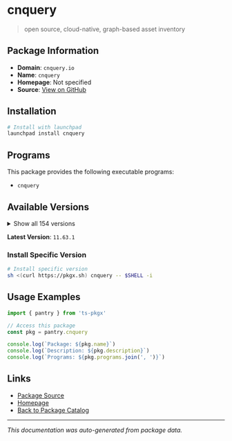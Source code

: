 # cnquery

> open source, cloud-native, graph-based asset inventory

## Package Information

- **Domain**: `cnquery.io`
- **Name**: `cnquery`
- **Homepage**: Not specified
- **Source**: [View on GitHub](https://github.com/pkgxdev/pantry/tree/main/projects/cnquery.io/package.yml)

## Installation

```bash
# Install with launchpad
launchpad install cnquery
```

## Programs

This package provides the following executable programs:

- `cnquery`

## Available Versions

<details>
<summary>Show all 154 versions</summary>

- `11.63.1`, `11.63.0`, `11.62.1`, `11.62.0`, `11.61.0`
- `11.60.0`, `11.59.0`, `11.58.0`, `11.57.2`, `11.57.1`
- `11.57.0`, `11.56.0`, `11.55.0`, `11.54.0`, `11.53.2`
- `11.53.1`, `11.53.0`, `11.52.0`, `11.51.2`, `11.51.1`
- `11.51.0`, `11.50.0`, `11.49.0`, `11.48.0`, `11.47.1`
- `11.47.0`, `11.46.2`, `11.46.1`, `11.46.0`, `11.45.1`
- `11.45.0`, `11.44.0`, `11.43.0`, `11.42.0`, `11.41.0`
- `11.40.0`, `11.39.0`, `11.38.0`, `11.37.1`, `11.37.0`
- `11.36.2`, `11.36.1`, `11.36.0`, `11.35.0`, `11.34.0`
- `11.33.1`, `11.33.0`, `11.32.0`, `11.31.1`, `11.31.0`
- `11.30.2`, `11.30.1`, `11.30.0`, `11.29.0`, `11.28.1`
- `11.28.0`, `11.27.0`, `11.26.0`, `11.25.0`, `11.24.0`
- `11.23.2`, `11.23.1`, `11.23.0`, `11.22.0`, `11.21.1`
- `11.21.0`, `11.20.1`, `11.20.0`, `11.19.1`, `11.19.0`
- `11.18.0`, `11.17.0`, `11.16.1`, `11.16.0`, `11.15.1`
- `11.15.0`, `11.14.1`, `11.14.0`, `11.13.2`, `11.13.1`
- `11.13.0`, `11.12.2`, `11.12.1`, `11.12.0`, `11.11.0`
- `11.10.0`, `11.9.1`, `11.9.0`, `11.8.0`, `11.7.3`
- `11.7.2`, `11.7.1`, `11.7.0`, `11.6.3`, `11.6.2`
- `11.6.1`, `11.6.0`, `11.5.0`, `11.4.3`, `11.4.2`
- `11.4.1`, `11.4.0`, `11.3.1`, `11.3.0`, `11.2.0`
- `11.1.1`, `11.1.0`, `11.0.2`, `11.0.1`, `11.0.0`
- `10.12.2`, `10.12.1`, `10.12.0`, `10.11.1`, `10.11.0`
- `10.10.0`, `10.9.3`, `10.9.2`, `10.9.1`, `10.9.0`
- `10.8.4`, `10.8.3`, `10.8.2`, `10.8.1`, `10.8.0`
- `10.7.3`, `10.7.2`, `10.7.1`, `10.7.0`, `10.6.1`
- `10.6.0`, `10.5.0`, `10.4.2`, `10.4.1`, `10.4.0`
- `10.3.4`, `10.3.3`, `10.3.2`, `10.3.1`, `10.3.0`
- `10.2.0`, `10.1.6`, `10.1.5`, `10.1.4`, `10.1.3`
- `10.1.2`, `10.1.1`, `10.1.0`, `10.0.3`, `10.0.2`
- `10.0.1`, `10.0.0`, `9.14.0`, `9.13.0`

</details>

**Latest Version**: `11.63.1`

### Install Specific Version

```bash
# Install specific version
sh <(curl https://pkgx.sh) cnquery -- $SHELL -i
```

## Usage Examples

```typescript
import { pantry } from 'ts-pkgx'

// Access this package
const pkg = pantry.cnquery

console.log(`Package: ${pkg.name}`)
console.log(`Description: ${pkg.description}`)
console.log(`Programs: ${pkg.programs.join(', ')}`)
```

## Links

- [Package Source](https://github.com/pkgxdev/pantry/tree/main/projects/cnquery.io/package.yml)
- [Homepage](#)
- [Back to Package Catalog](../../package-catalog.md)

---

*This documentation was auto-generated from package data.*
